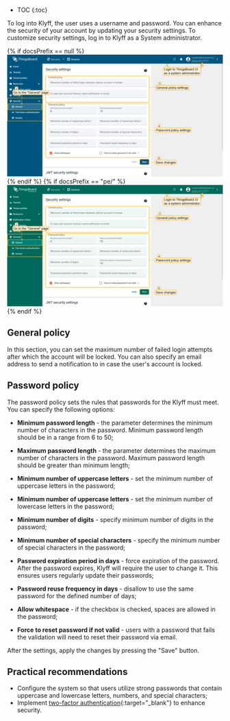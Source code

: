 * TOC
{:toc}

To log into Klyff, the user uses a username and password. You can enhance the security of your account by updating your security settings.
To customize security settings, log in to Klyff as a System administrator.

{% if docsPrefix == null %}
![image](/images/user-guide/ui/security-settings/security-settings-1-ce.png)
{% endif %}
{% if docsPrefix == "pe/" %}
![image](/images/user-guide/ui/security-settings/security-settings-1-pe.png)
{% endif %}

## General policy

In this section, you can set the maximum number of failed login attempts after which the account will be locked. 
You can also specify an email address to send a notification to in case the user's account is locked.

## Password policy

The password policy sets the rules that passwords for the Klyff must meet. You can specify the following options:

- **Minimum password length** - the parameter determines the minimum number of characters in the password. Minimum password length should be in a range from 6 to 50;

- **Maximum password length** - the parameter determines the maximum number of characters in the password. Maximum password length should be greater than minimum length;

- **Minimum number of uppercase letters** - set the minimum number of uppercase letters in the password;

- **Minimum number of uppercase letters** - set the minimum number of lowercase letters in the password;

- **Minimum number of digits** - specify minimum number of digits in the password;

- **Minimum number of special characters** - specify the minimum number of special characters in the password;

- **Password expiration period in days** - force expiration of the password. After the password expires, Klyff will require the user to change it. This ensures users regularly update their passwords;

- **Password reuse frequency in days** - disallow to use the same password for the defined number of days;

- **Allow whitespace** - if the checkbox is checked, spaces are allowed in the password;

- **Force to reset password if not valid** - users with a password that fails the validation will need to reset their password via email.

After the settings, apply the changes by pressing the "Save" button.

## Practical recommendations

- Configure the system so that users utilize strong passwords that contain uppercase and lowercase letters, numbers, and special characters;
- Implement [two-factor authentication](/docs/{{docsPrefix}}user-guide/two-factor-authentication/){:target="_blank"} to enhance security.
